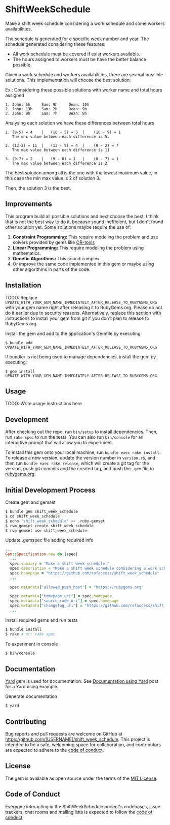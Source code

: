 # ShiftWeekSchedule

Make a shift week schedule considering a work schedule and some workers availabilities.

The schedule is generated for a specific week number and year.
The schedule generated considering these features:

- All work schedule must be covered if exist workers available.
- The hours assigned to workers must be have the better balance possible.

Given a work schedule and workers availabilities, there are several possible solutions.
This implementation will choose the best solution:

Ex.: Considering these possible solutions with worker name and total hours assigned
```
1. John: 5h     Sam: 9h     Dean: 10h
2. John: 13h    Sam: 2h     Dean: 9h
3. John: 9h     Sam: 7h     Dean: 8h
```
Analysing each solution we have these differences between total hours
```
1. (9-5) = 4    |   (10 - 5) = 5  |    (10 - 9) = 1
   The max value between each difference is 5.
   
2. (13-2) = 11  |   (13 - 9) = 4  |    (9 - 2) = 7
   The max value between each difference is 11
   
3. (9-7) = 2    |   (9 - 8) = 1   |    (8 - 7) = 1
   The max value between each difference is 2
```
The best solution among all is the one with the lowest maximum value, in this case the min max value is 2
of solution 3.

Then, the solution 3 is the best.

## Improvements
This program build all possible solutions and next choose the best. I think that is not the best way to do it, because
sound inefficient, but I don't found other solution yet.
Some solutions maybe require the use of: 

1. **Constraint Programming:** This require modeling the problem and use solvers provided by gems like [OR-tools](https://github.com/ankane/or-tools-ruby)
2. **Linear Programming:** This require modeling the problem using mathematics.
3. **Genetic Algorithms:** This sound complex.
4. Or improve the same code implemented in this gem or maybe using other algorithms in parts of the code.




## Installation

TODO: Replace `UPDATE_WITH_YOUR_GEM_NAME_IMMEDIATELY_AFTER_RELEASE_TO_RUBYGEMS_ORG` with your gem name right after releasing it to RubyGems.org. Please do not do it earlier due to security reasons. Alternatively, replace this section with instructions to install your gem from git if you don't plan to release to RubyGems.org.

Install the gem and add to the application's Gemfile by executing:

    $ bundle add UPDATE_WITH_YOUR_GEM_NAME_IMMEDIATELY_AFTER_RELEASE_TO_RUBYGEMS_ORG

If bundler is not being used to manage dependencies, install the gem by executing:

    $ gem install UPDATE_WITH_YOUR_GEM_NAME_IMMEDIATELY_AFTER_RELEASE_TO_RUBYGEMS_ORG

## Usage

TODO: Write usage instructions here

## Development

After checking out the repo, run `bin/setup` to install dependencies. Then, run `rake spec` to run the tests. You can also run `bin/console` for an interactive prompt that will allow you to experiment.

To install this gem onto your local machine, run `bundle exec rake install`. To release a new version, update the version number in `version.rb`, and then run `bundle exec rake release`, which will create a git tag for the version, push git commits and the created tag, and push the `.gem` file to [rubygems.org](https://rubygems.org).

## Initial Development Process

Create gem and gemset
```sh
$ bundle gem shift_week_schedule
$ cd shift_week_schedule
$ echo "shift_week_schedule" >> .ruby-gemset
$ rvm gemset create shift_week_schedule
$ rvm gemset use shift_week_schedule
```

Update .gemspec file adding required info
```ruby
...
Gem::Specification.new do |spec|
  ...
  spec.summary = "Make a shift week schedule."
  spec.description = "Make a shift week schedule considering a work schedule and some workers availabilities."
  spec.homepage = "https://github.com/rofaccess/shift_week_schedule"
  ...

  spec.metadata["allowed_push_host"] = "https://rubygems.org"

  spec.metadata["homepage_uri"] = spec.homepage
  spec.metadata["source_code_uri"] = spec.homepage
  spec.metadata["changelog_uri"] = "https://github.com/rofaccess/shift_week_schedule/blob/main/CHANGELOG.md"
  ...
```

Install required gems and run tests
```sh
$ bundle install
$ rake # or: rake spec
```

To experiment in console
```sh
$ bin/console
```

## Documentation
[Yard](https://rubydoc.info/gems/yard/file/docs/GettingStarted.md) gem is used for documentation. See [Documentation using Yard](https://andrewfoster.hashnode.dev/documentation-using-yard) post for a Yard using example.

Generate documentation
```sh
$ yard
```

## Contributing

Bug reports and pull requests are welcome on GitHub at https://github.com/[USERNAME]/shift_week_schedule. This project is intended to be a safe, welcoming space for collaboration, and contributors are expected to adhere to the [code of conduct](https://github.com/[USERNAME]/shift_week_schedule/blob/master/CODE_OF_CONDUCT.md).

## License

The gem is available as open source under the terms of the [MIT License](https://opensource.org/licenses/MIT).

## Code of Conduct

Everyone interacting in the ShiftWeekSchedule project's codebases, issue trackers, chat rooms and mailing lists is expected to follow the [code of conduct](https://github.com/[USERNAME]/shift_week_schedule/blob/master/CODE_OF_CONDUCT.md).
